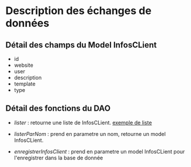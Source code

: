 # Description des échanges de données

## Détail des champs du Model InfosCLient

- id
- website
- user
- description
- template
- type

## Détail des fonctions du DAO

- *lister* : retourne une liste de InfosCLient. 
[exemple de liste](https://github.com/cegepmatane/projet-mobile-2020-Cyfrinair/blob/master/Donn%C3%A9es/Description%20des%20%C3%A9changes%20de%20donn%C3%A9es/lister.json)
- *listerParNom* : prend en parametre un nom, retourne un model InfosCLient.

- *enregistrerInfosClient* : prend en parametre un model InfosCLient pour l'enregistrer dans la base de donnée
